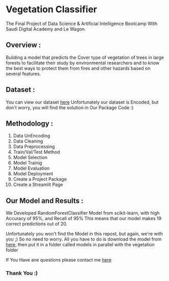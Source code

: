 # Vegetation Classifier
The Final Project of Data Science & Artificial Intelligence Bootcamp With Saudi Digital Academy and Le Wagon.

## Overview :
Building a model that predicts the Cover type of vegetation of trees in large forests to facilitate their study by environmental researchers and to know the best ways to protect them from fires and other hazards based on several features.

## Dataset : 
You can view our dataset [here](https://www.kaggle.com/competitions/forest-cover-type-prediction/data)
Unfortunately our dataset is Encoded, but don't worry, you will find the solution in Our Package Code :)

## Methodology :
1. Data UnEncoding
2. Data Cleaning
3. Data Preprocessing
4. Train/Val/Test Method
5. Model Selection
6. Model Trainig
7. Model Evaluation
8. Model Deployment
9. Create a Project Package
10. Create a Streamlit Page

## Our Model and Results :
We Developed RandomForestClassifier Model from scikit-learn, with high Accuracy of 95%, and Recall of 95%
This means that our model makes 19 correct predictions out of 20.

Unfortunately you won't find the Model in this repost, but again, we're with you ;) So no need to worry.
All you have to do is download the model from [here](https://drive.google.com/uc?export=download&id=1CKaFYKKV13CT44DqQqd-3g5oGKMfTu3p), then put it in a folder called models in parallel with the vegetation folder

If You Have ane questions please contact me [here](www.linkedin.com/in/alqarnimohammed)

### Thank You :)
